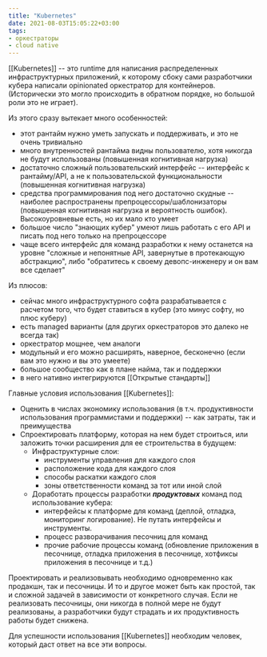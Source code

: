 ```yaml
---
title: "Kubernetes"
date: 2021-08-03T15:05:22+03:00
tags:
- оркестраторы
- cloud native
---
```


[[Kubernetes]] -- это runtime для написания распределенных инфраструктурных приложений, к которому сбоку сами разработчики кубера написали opinionated оркестратор для контейнеров.
(Исторически это могло происходить в обратном порядке, но большой роли это не играет).

Из этого сразу вытекает много особенностей:
-   этот рантайм нужно уметь запускать и поддерживать, и это не очень тривиально
-   много внутренностей рантайма видны пользователю, хотя никогда не будут использованы (повышенная когнитивная нагрузка)
-   достаточно сложный пользовательский интерфейс -- интерфейс к рантайму/API, а не к пользовательской функциональности (повышенная когнитивная нагрузка)
-   средства программирования под него достаточно скудные -- наиболее распространены препроцессоры/шаблонизаторы (повышенная когнитивная нагрузка и вероятность ошибок). Высокоуровневые есть, но их мало кто умеет
-   большое число "знающих кубер" умеют лишь работать с его API и писать под него только на препроцессоре
-   чаще всего интерфейс для команд разработки к нему останется на уровне "сложные и непонятные API, завернутые в протекающую абстракцию", либо "обратитесь к своему девопс-инженеру и он вам все сделает"

Из плюсов:
-   сейчас много инфраструктурного софта разрабатывается с расчетом того, что будет ставиться в кубер (это минус софту, но плюс куберу)
-   есть managed варианты (для других оркестраторов это далеко не всегда так)
-   оркестратор мощнее, чем аналоги
-   модульный и его можно расширять, наверное, бесконечно (если вам это нужно и вы это умеете)
-   большое сообщество как в плане найма, так и поддержки
-   в него нативно интегрируются [[Открытые стандарты]]

Главные условия использования [[Kubernetes]]:
- Оценить в числах экономику использования (в т.ч. продуктивности использования программистами и поддержки) -- как затраты, так и преимущества 
- Спроектировать платформу, которая на нем будет строиться, или заложить точки расширения для ее строительства в будущем:
  - Инфраструктурные слои:
    - инструменты управления для каждого слоя
    - расположение кода для каждого слоя
    - способы раскатки каждого слоя
    - зоны ответственности команд за тот или иной слой
  - Доработать процессы разработки **_продуктовых_** команд под использование кубера:
    - интерфейсы к платформе для команд (деплой, отладка, мониторинг логирование). Не путать интерфейсы и инструменты.
    - процесс разворачивания песочниц для команд
    - прочие рабочие процессы команд (обновление приложения в песочнице, отладка приложения в песочнице, хотфиксы приложения в песочнице и т.д.)

Проектировать и реализовывать необходимо одновременно как продакшн, так и песочницы. И то и другое может быть как простой, так и сложной задачей в зависимости от конкретного случая.
Если не реализовать песочницы, они никогда в полной мере не будут реализованы, а разработчики будут страдать и их продуктивность работы будет снижена.

Для успешности использования [[Kubernetes]] необходим человек, который даст ответ на все эти вопросы.
